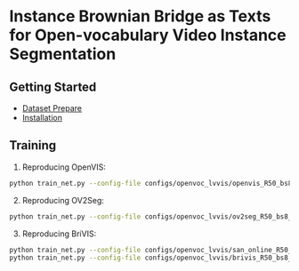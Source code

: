 # Instance Brownian Bridge as Texts for Open-vocabulary Video Instance Segmentation

## Getting Started

* [Dataset Prepare](datasets/README.md)
* [Installation](INSTALL.md)

## Training

1. Reproducing OpenVIS:
```bash
python train_net.py --config-file configs/openvoc_lvvis/openvis_R50_bs8_12000st.yaml --num-gpus 4
``` 

2. Reproducing OV2Seg:
```bash
python train_net.py --config-file configs/openvoc_lvvis/ov2seg_R50_bs8_12000st.yaml --num-gpus 4
```

3. Reproducing BriVIS:
```bash
python train_net.py --config-file configs/openvoc_lvvis/san_online_R50_bs8_12000st.yaml --num-gpus 4
python train_net.py --config-file configs/openvoc_lvvis/brivis_R50_bs8_12000st.yaml --num-gpus 4 MODEL.WEIGHTS work_dirs/openvoc_lvvis/san_online_R50_bs8_12000st/model_final.pth
```
